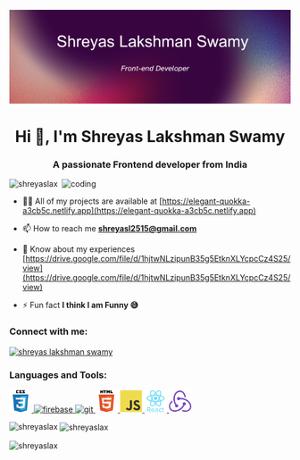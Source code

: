 <p align="center">
  <img src="https://github.com/shreyaslax/shreyaslax/blob/main/Github_banner.png" alt="Logo" style="width: 800px;">
</p>
<h1 align="center">Hi 👋, I'm Shreyas Lakshman Swamy</h1>
<h3 align="center">A passionate Frontend developer from India</h3>

<img align="right" alt="coding"  width="400" src="https://user-images.githubusercontent.com/55389276/140866485-8fb1c876-9a8f-4d6a-98dc-08c4981eaf70.gif" style="margin-right: 10px;"/>

<p align="left"> <img src="https://komarev.com/ghpvc/?username=shreyaslax&label=Profile%20views&color=0e75b6&style=flat" alt="shreyaslax" /> </p>

- 👨‍💻 All of my projects are available at [https://elegant-quokka-a3cb5c.netlify.app](https://elegant-quokka-a3cb5c.netlify.app)

- 📫 How to reach me **shreyasl2515@gmail.com**

- 📄 Know about my experiences [https://drive.google.com/file/d/1hjtwNLzipunB35g5EtknXLYcpcCz4S25/view](https://drive.google.com/file/d/1hjtwNLzipunB35g5EtknXLYcpcCz4S25/view)

- ⚡ Fun fact **I think I am Funny 😅**

<h3 align="left">Connect with me:</h3>
<p align="left">
<a href="https://linkedin.com/in/shreyas lakshman swamy" target="blank"><img align="center" src="https://raw.githubusercontent.com/rahuldkjain/github-profile-readme-generator/master/src/images/icons/Social/linked-in-alt.svg" alt="shreyas lakshman swamy" height="30" width="40" /></a>
</p>

<h3 align="left">Languages and Tools:</h3>
<p align="left"> <a href="https://www.w3schools.com/css/" target="_blank" rel="noreferrer"> <img src="https://raw.githubusercontent.com/devicons/devicon/master/icons/css3/css3-original-wordmark.svg" alt="css3" width="40" height="40"/> </a> <a href="https://firebase.google.com/" target="_blank" rel="noreferrer"> <img src="https://www.vectorlogo.zone/logos/firebase/firebase-icon.svg" alt="firebase" width="40" height="40"/> </a> <a href="https://git-scm.com/" target="_blank" rel="noreferrer"> <img src="https://www.vectorlogo.zone/logos/git-scm/git-scm-icon.svg" alt="git" width="40" height="40"/> </a> <a href="https://www.w3.org/html/" target="_blank" rel="noreferrer"> <img src="https://raw.githubusercontent.com/devicons/devicon/master/icons/html5/html5-original-wordmark.svg" alt="html5" width="40" height="40"/> </a> <a href="https://developer.mozilla.org/en-US/docs/Web/JavaScript" target="_blank" rel="noreferrer"> <img src="https://raw.githubusercontent.com/devicons/devicon/master/icons/javascript/javascript-original.svg" alt="javascript" width="40" height="40"/> </a> <a href="https://reactjs.org/" target="_blank" rel="noreferrer"> <img src="https://raw.githubusercontent.com/devicons/devicon/master/icons/react/react-original-wordmark.svg" alt="react" width="40" height="40"/> </a> <a href="https://redux.js.org" target="_blank" rel="noreferrer"> <img src="https://raw.githubusercontent.com/devicons/devicon/master/icons/redux/redux-original.svg" alt="redux" width="40" height="40"/> </a> </p>

<p><img align="left" src="https://github-readme-stats.vercel.app/api/top-langs?username=shreyaslax&show_icons=true&locale=en&layout=compact" alt="shreyaslax" /></p>

<p>&nbsp;<img align="center" src="https://github-readme-stats.vercel.app/api?username=shreyaslax&show_icons=true&locale=en" alt="shreyaslax" /></p>

<p><img align="center" src="https://github-readme-streak-stats.herokuapp.com/?user=shreyaslax&" alt="shreyaslax" /></p>
